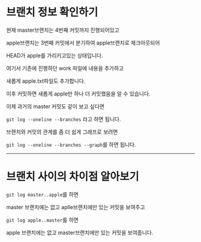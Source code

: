 # 브랜치 정보 확인하기

현재 master브랜치는 4번째 커밋까지 진행되어있고

apple브랜치는 3번째 커밋에서 분기하여 apple브랜치로 체크아웃되어

HEAD가 apple를 가리키고있는 상태입니다.

여기서 기존에 진행하던 work 파일에 내용을 추가하고

새롭게 apple.txt파일도 추가합니다.

이후 커밋하면 새롭게 apple만 하나 더 커밋했음을 알 수 있습니다.

이제 과거의 master 커밋도 같이 보고 싶다면

`git log --oneline --branches` 라고 하면 됩니다.

브랜치와 커밋의 관계를 좀 더 쉽게 그래프로 보려면

`git log --oneline --branches --graph`를 하면 됩니다.

---

# 브랜치 사이의 차이점 알아보기

`git log master..apple`를 하면 

master 브랜치에는 없고 aplle브랜치에만 있는 커밋을 보여주고

`git log apple..master`를 하면 

apple 브랜치에는 없고 master브랜치에만 있는 커밋을 보여줍니다.
